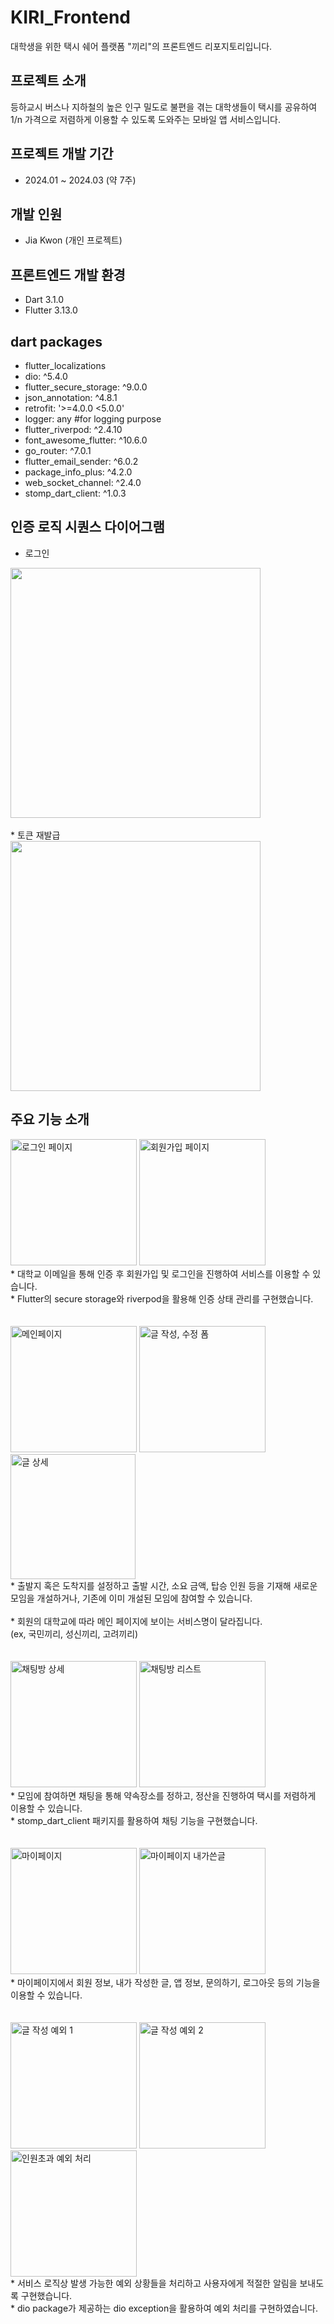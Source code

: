 # KIRI_Frontend
대학생을 위한 택시 쉐어 플랫폼 "끼리"의 프론트엔드 리포지토리입니다.

## 프로젝트 소개
등하교시 버스나 지하철의 높은 인구 밀도로 
불편을 겪는 대학생들이 택시를 공유하여 </br>1/n 가격으로 저렴하게 이용할 수 있도록 도와주는 모바일 앱 서비스입니다.

## 프로젝트 개발 기간
* 2024.01 ~ 2024.03 (약 7주)

## 개발 인원
* Jia Kwon (개인 프로젝트)

## 프론트엔드 개발 환경
- Dart 3.1.0
- Flutter 3.13.0

## dart packages
- flutter_localizations
- dio: ^5.4.0
- flutter_secure_storage: ^9.0.0
- json_annotation: ^4.8.1
- retrofit: '>=4.0.0 <5.0.0'
- logger: any  #for logging purpose
- flutter_riverpod: ^2.4.10
- font_awesome_flutter: ^10.6.0
- go_router: ^7.0.1
- flutter_email_sender: ^6.0.2
- package_info_plus: ^4.2.0
- web_socket_channel: ^2.4.0
- stomp_dart_client: ^1.0.3

## 인증 로직 시퀀스 다이어그램
* 로그인
<img src="https://github.com/jia5232/KIRI_Backend/assets/83686088/3114dbc9-2cbb-440b-9440-683d96ab1a4a" width="400">
</br>
</br>
* 토큰 재발급
</br>
<img src="https://github.com/jia5232/KIRI_Backend/assets/83686088/f36a8236-b5ac-48f2-9a77-f881817e4fcb" width="400">

## 주요 기능 소개
<img width="202" alt="로그인 페이지" src="https://github.com/jia5232/KIRI_Backend/assets/83686088/02f98abc-bd8d-4b42-8a13-d9648d1050e2">
<img width="202" alt="회원가입 페이지" src="https://github.com/jia5232/KIRI_Backend/assets/83686088/30ce3129-b956-4b73-a71c-eeb3be0a5480">
</br>
* 대학교 이메일을 통해 인증 후 회원가입 및 로그인을 진행하여 서비스를 이용할 수 있습니다.
</br>
* Flutter의 secure storage와 riverpod을 활용해 인증 상태 관리를 구현했습니다.
</br>
</br>
</br>

<img width="202" alt="메인페이지" src="https://github.com/jia5232/KIRI_Backend/assets/83686088/a27a5754-11da-4ee3-9dfb-dc6fcd7f1e5f">
<img width="202" alt="글 작성, 수정 폼" src="https://github.com/jia5232/KIRI_Backend/assets/83686088/4d9aa643-cffd-4204-a89b-94f00b294733">
<img width="200" alt="글 상세" src="https://github.com/jia5232/KIRI_Backend/assets/83686088/ba0e0d91-6275-4231-aa2a-0ac87c52dd29">
</br>
* 출발지 혹은 도착지를 설정하고 출발 시간, 소요 금액, 탑승 인원 등을 기재해 새로운 모임을 개설하거나, 기존에 이미 개설된 모임에 참여할 수 있습니다.
</br>
</br>
* 회원의 대학교에 따라 메인 페이지에 보이는 서비스명이 달라집니다. 
</br>(ex, 국민끼리, 성신끼리, 고려끼리)
</br>
</br>
</br>

<img width="202" alt="채팅방 상세" src="https://github.com/jia5232/KIRI_Backend/assets/83686088/b591c0bb-1ee8-479a-b140-8023b0af9df0">
<img width="202" alt="채팅방 리스트" src="https://github.com/jia5232/KIRI_Backend/assets/83686088/12f20e8b-b09b-4803-9e51-f0ac12ac2998">
</br>
* 모임에 참여하면 채팅을 통해 약속장소를 정하고, 정산을 진행하여 택시를 저렴하게 이용할 수 있습니다.
</br>
* stomp_dart_client 패키지를 활용하여 채팅 기능을 구현했습니다.
</br>
</br>
</br>

<img width="202" alt="마이페이지" src="https://github.com/jia5232/KIRI_Backend/assets/83686088/8110f76c-98c2-4de8-bc55-a791eb6f49c9">
<img width="202" alt="마이페이지 내가쓴글" src="https://github.com/jia5232/KIRI_Backend/assets/83686088/c2914306-3505-4f9a-a007-fcc0df0bd651">
</br>
* 마이페이지에서 회원 정보, 내가 작성한 글, 앱 정보, 문의하기, 로그아웃 등의 기능을 이용할 수 있습니다.
</br>
</br>
</br>

<img width="202" alt="글 작성 예외 1" src="https://github.com/jia5232/KIRI_Backend/assets/83686088/d67f93c2-e66a-4bb5-bdac-ada23111285b">
<img width="202" alt="글 작성 예외 2" src="https://github.com/jia5232/KIRI_Backend/assets/83686088/21d70651-37a6-4b36-a785-37cbc7e80037">
<img width="202" alt="인원초과 예외 처리" src="https://github.com/jia5232/KIRI_Backend/assets/83686088/fcb9ed26-8e79-4366-89cb-f6ec712ee7a3">
</br>
* 서비스 로직상 발생 가능한 예외 상황들을 처리하고 사용자에게 적절한 알림을 보내도록 구현했습니다.
</br>
* dio package가 제공하는 dio exception을 활용하여 예외 처리를 구현하였습니다.
